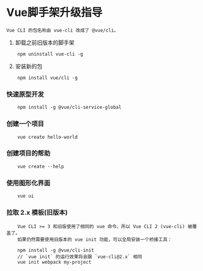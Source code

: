 # Vue脚手架升级指导
	Vue CLI 的包名称由 vue-cli 改成了 @vue/cli。

1. 卸载之前旧版本的脚手架
```
	npm uninstall vue-cli -g
```

2. 安装新的包
```
	npm install vue/cli -g
```

### 快速原型开发
```
	npm install -g @vue/cli-service-global
```
### 创建一个项目
```
	vue create hello-world
```

### 创建项目的帮助
```
	vue create --help
```

### 使用图形化界面
```
	vue ui
```	

### 拉取 2.x 模板(旧版本)
```	
	Vue CLI >= 3 和旧版使用了相同的 vue 命令，所以 Vue CLI 2 (vue-cli) 被覆盖了。
	如果仍然需要使用旧版本的 vue init 功能，可以全局安装一个桥接工具：
	
	npm install -g @vue/cli-init
	// `vue init` 的运行效果将会跟 `vue-cli@2.x` 相同
	vue init webpack my-project
```	